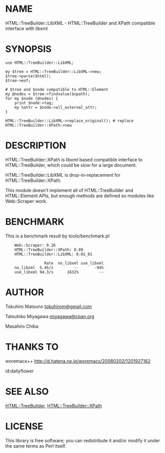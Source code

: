 # NAME

HTML::TreeBuilder::LibXML - HTML::TreeBuilder and XPath compatible interface with libxml

# SYNOPSIS

    use HTML::TreeBuilder::LibXML;

    my $tree = HTML::TreeBuilder::LibXML->new;
    $tree->parse($html);
    $tree->eof;

    # $tree and $node compatible to HTML::Element
    my @nodes = $tree->findvalue($xpath);
    for my $node (@nodes) {
        print $node->tag;
        my %attr = $node->all_external_attr;
    }

    HTML::TreeBuilder::LibXML->replace_original(); # replace HTML::TreeBuilder::XPath->new

# DESCRIPTION

HTML::TreeBuilder::XPath is libxml based compatible interface to
HTML::TreeBuilder, which could be slow for a large document.

HTML::TreeBuilder::LibXML is drop-in-replacement for HTML::TreeBuilder::XPath.

This module doesn't implement all of HTML::TreeBuilder and
HTML::Element APIs, but enough methods are defined so modules like
Web::Scraper work.

# BENCHMARK

This is a benchmark result by tools/benchmark.pl

        Web::Scraper: 0.26
        HTML::TreeBuilder::XPath: 0.09
        HTML::TreeBuilder::LibXML: 0.01_01

                     Rate  no_libxml use_libxml
        no_libxml  5.45/s         --       -94%
        use_libxml 94.3/s      1632%         --

# AUTHOR

Tokuhiro Matsuno <tokuhirom@gmail.com>

Tatsuhiko Miyagawa <miyagawa@cpan.org>

Masahiro Chiba

# THANKS TO

woremacx++
http://d.hatena.ne.jp/woremacx/20080202/1201927162

id:dailyflower

# SEE ALSO

[HTML::TreeBuilder](https://metacpan.org/pod/HTML%3A%3ATreeBuilder), [HTML::TreeBuilder::XPath](https://metacpan.org/pod/HTML%3A%3ATreeBuilder%3A%3AXPath)

# LICENSE

This library is free software; you can redistribute it and/or modify
it under the same terms as Perl itself.
